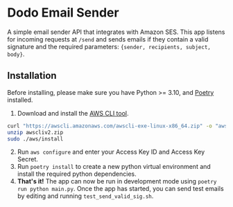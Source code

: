 # Dodo Email Sender
A simple email sender API that integrates with Amazon SES. This app listens for incoming requests at `/send` and sends emails if they contain a valid signature and the required parameters: `{sender, recipients, subject, body}`.

## Installation
Before installing, please make sure you have Python >= 3.10, and [Poetry](https://python-poetry.org/docs/#installing-with-pipx) installed.
1. Download and install the [AWS CLI tool](https://docs.aws.amazon.com/cli/latest/userguide/getting-started-install.html).
```bash
curl "https://awscli.amazonaws.com/awscli-exe-linux-x86_64.zip" -o "awscliv2.zip"
unzip awscliv2.zip
sudo ./aws/install
```
2. Run `aws configure` and enter your Access Key ID and Access Key Secret.
3. Run `poetry install` to create a new python virtual environment and install the required python dependencies.
3. **That's it!** The app can now be run in development mode using `poetry run python main.py`. Once the app has started, you can send test emails by editing and running `test_send_valid_sig.sh`.
